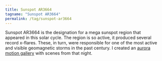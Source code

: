 ```yaml
---
title: Sunspot AR3664
tagname: "Sunspot AR3664"
permalink: /tag/sunspot-ar3664
---
```


Sunspot AR3664 is the designation for a mega sunspot region that appeared in this solar cycle. The region is so active, it produced several record x-flares. These, in turn, were responsible for one of the most active and visible geomagnetic storms in the past century. I created an [aurora motion gallery](https://living-aurora-a-gall.dswgalleries.com/) with scenes from that night.